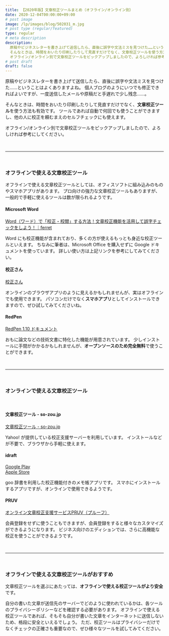 ```yaml
---
title: 【2020年版】文章校正ツールまとめ（オフライン/オンライン別）
date: 2020-12-04T00:00:00+09:00
# post image
image: /lp/images/blog/502031_m.jpg
# post type (regular/featured)
type: regular
# meta description
description:
  原稿やビジネスレターを書き上げて送信したら、直後に誤字や文法ミスを見つけた……ということはよくありますよね。
  そんなときは、時間をおいたり印刷したりして見直すだけでなく、文章校正ツールを使う方法も有効です。
  オフライン/オンライン別で文章校正ツールをピックアップしましたので、よろしければ参考にしてください。
# post draft
draft: false
---
```


原稿やビジネスレターを書き上げて送信したら、直後に誤字や文法ミスを見つけた……ということはよくありますよね。
個人ブログのようにいつでも修正できればよいですが、一度送信したメールや原稿だと手遅れで少し残念……。

そんなときは、時間をおいたり印刷したりして見直すだけでなく、**文章校正ツール**を使う方法も有効です。
ツールであれば自動で何回でも使うことができますし、他の人に校正を頼むまえのセルフチェックにも使えます。

オフライン/オンライン別で文章校正ツールをピックアップしましたので、よろしければ参考にしてください。

<br>
<hr>
<br>

### オフラインで使える文章校正ツール

オフラインで使える文章校正ツールとしては、オフィスソフトに組み込みのものやスマホアプリがあります。
プロ向けの強力な文章校正ツールもありますが、一般的で手軽に使えるツールは数が限られるようです。
<br>

#### Microsoft Word

[Word（ワード）で「校正・校閲」する方法！文章校正機能を活用して誤字チェックをしよう！｜ferret](https://ferret-plus.com/9115)

Word にも校正機能が含まれており、多くの方が使えるもっとも身近な校正ツールといえます。
ちなみに筆者は、Microsoft Office を購入せずに Google ドキュメントを使っています。
詳しい使い方は上記リンクを参考にしてみてください。
<br>

#### 校正さん

[校正さん](https://kohsei-san.hata6502.com/lp/)

オンラインのブラウザアプリのように見えるかもしれませんが、実はオフラインでも使用できます。
パソコンだけでなく**スマホアプリ**としてインストールできますので、ぜひ試してみてくださいね。
<br>

#### RedPen

[RedPen 1.10 ドキュメント](https://redpen.cc/docs/latest/index_ja.html)

おもに論文などの技術文書に特化した機能が用意されています。
少しインストールに手間がかかるかもしれませんが、**オープンソースのため完全無料**で使うことができます。

<br>
<hr>
<br>

### オンラインで使える文章校正ツール
<br>

#### 文章校正ツール - so-zou.jp

[文章校正ツール - so-zou.jp](https://so-zou.jp/web-app/text/proofreading/)

Yahoo! が提供している校正支援サーバーを利用しています。
インストールなどが不要で、ブラウザから手軽に使えます。
<br>

#### idraft

[Google Play](https://play.google.com/store/apps/details?id=jp.ne.goo.dictapp.pro&hl=ja&gl=US)<br>
[Apple Store](https://apps.apple.com/jp/app/idraft-by-goo-%E3%83%A1%E3%83%A2%E5%B8%B3-%E8%BE%9E%E6%9B%B8/id1515861951)

goo 辞書を利用した校正機能付きのメモ帳アプリです。
スマホにインストールするアプリですが、オンラインで使用できるようです。
<br>

#### PRUV

[オンライン文章校正支援サービスPRUV（プルーフ）](https://pruv.jp/)

会員登録をせずに使うこともできますが、会員登録をすると様々なカスタマイズができるようになります。
ビジネス向けのエディションでは、さらに高機能な校正を使うことができるようです。

<br>
<hr>
<br>

### オフラインで使える文章校正ツールがおすすめ

文章校正ツールを選ぶにあたっては、**オフラインで使える校正ツールがより安全**です。

自分の書いた文章が送信先のサーバーでどのように使われているかは、各ツールのプライバシーポリシーなどを確認する必要があります。
オフラインで使える校正ツールであれば、そもそも自分が書いた文章をインターネットに送信しないため、格段に安全といえるでしょう。
ただ、校正ツールはプライバシーだけでなくチェックの正確さも重要なので、ぜひ様々なツールを試してみてください。

